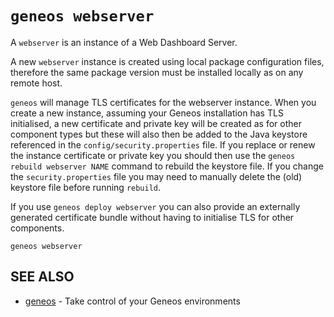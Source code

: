 # `geneos webserver`

A `webserver` is an instance of a Web Dashboard Server.

A new `webserver` instance is created using local package configuration files, therefore the same package version must be installed locally as on any remote host.

`geneos` will manage TLS certificates for the webserver instance. When you create a new instance, assuming your Geneos installation has TLS initialised, a new certificate and private key will be created as for other component types but these will also then be added to the Java keystore referenced in the `config/security.properties` file. If you replace or renew the instance certificate or private key you should then use the `geneos rebuild webserver NAME` command to rebuild the keystore file. If you change the `security.properties` file you may need to manually delete the (old) keystore file before running `rebuild`.

If you use `geneos deploy webserver` you can also provide an externally generated certificate bundle without having to initialise TLS for other components.

```text
geneos webserver
```

## SEE ALSO

* [geneos](geneos.md)	 - Take control of your Geneos environments
